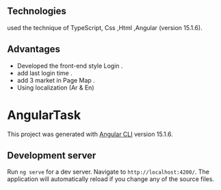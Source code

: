 ## Technologies
   used the technique of TypeScript, Css ,Html ,Angular (version 15.1.6).

## Advantages
- Developed the front-end style Login .
- add last login time .
- add 3 market in Page Map .
- Using localization (Ar & En)

# AngularTask

This project was generated with [Angular CLI](https://github.com/angular/angular-cli) version 15.1.6.

## Development server

Run `ng serve` for a dev server. Navigate to `http://localhost:4200/`. The application will automatically reload if you change any of the source files.
